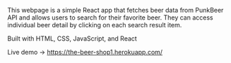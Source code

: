This webpage is a simple React app that fetches beer data from PunkBeer API and allows users to search for their favorite beer. They can access individual beer detail by clicking on each search result item. 

Built with HTML, CSS, JavaScript, and React 

Live demo -> https://the-beer-shop1.herokuapp.com/
